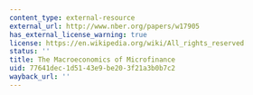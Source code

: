 ```yaml
---
content_type: external-resource
external_url: http://www.nber.org/papers/w17905
has_external_license_warning: true
license: https://en.wikipedia.org/wiki/All_rights_reserved
status: ''
title: The Macroeconomics of Microfinance
uid: 77641dec-1d51-43e9-be20-3f21a3b0b7c2
wayback_url: ''
---
```

